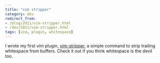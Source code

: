 ```yaml
---
title: "vim stripper"
category: dev
redirect_from:
- /blog/2011/vim-stripper.html
- /dev/2011/vim-stripper.html
tags: [vim, plugin, whitespace]
---
```


I wrote my first vim plugin, [vim-stripper][], a simple command to strip
trailing whitespace from buffers. Check it out if you think whitespace is the
devil too.

[vim-stripper]: https://github.com/itspriddle/vim-stripper
